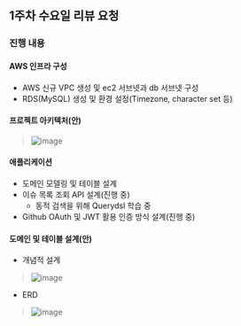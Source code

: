 ## 1주차 수요일 리뷰 요청

### 진행 내용
#### AWS 인프라 구성
+ AWS 신규 VPC 생성 및 ec2 서브넷과 db 서브넷 구성
+ RDS(MySQL) 생성 및 환경 설정(Timezone, character set 등)

#### 프로젝트 아키텍처(안)
> ![image](https://user-images.githubusercontent.com/82401504/173318027-e3b76cd1-f953-4bfe-a0ea-491254fc4f5a.png)

#### 애플리케이션
+ 도메인 모델링 및 테이블 설계
+ 이슈 목록 조회 API 설계(진행 중)
  + 동적 검색을 위해 Querydsl 학습 중
+ Github OAuth 및 JWT 활용 인증 방식 설계(진행 중)

#### 도메인 및 테이블 설계(안)
+ 개념적 설계
> ![image](https://user-images.githubusercontent.com/82401504/173668158-dcabfb3b-bef4-43fa-8b05-3fd59d5e545b.png)
+ ERD
> ![image](https://user-images.githubusercontent.com/82401504/173500076-7ad061a4-6cbf-485c-a81e-ffc598e89662.png)
